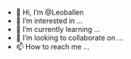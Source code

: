 - 👋 Hi, I’m @Leoballen
- 👀 I’m interested in ...
- 🌱 I’m currently learning ...
- 💞️ I’m looking to collaborate on ...
- 📫 How to reach me ...

<!---
Leoballen/Leoballen is a ✨ special ✨ repository because its `README.md` (this file) appears on your GitHub profile.
You can click the Preview link to take a look at your changes.
--->
